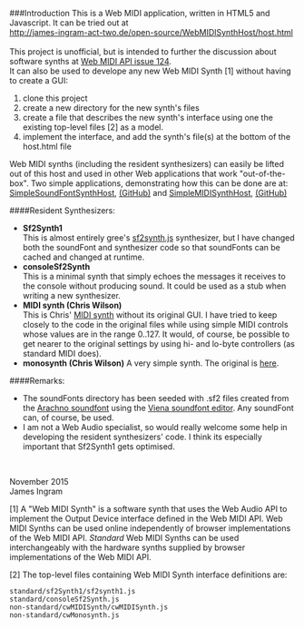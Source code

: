 ###Introduction
This is a Web MIDI application, written in HTML5 and Javascript. It can be tried out at <br />
http://james-ingram-act-two.de/open-source/WebMIDISynthHost/host.html <br />
<br />
This project is unofficial, but is intended to further the discussion about software synths at [Web MIDI API issue 124](https://github.com/WebAudio/web-midi-api/issues/124).<br />
It can also be used to develope any new Web MIDI Synth [1] without having to create a GUI:

1. clone this project
2. create a new directory for the new synth's files
3. create a file that describes the new synth's interface using one the existing top-level files [2] as a model.
4. implement the interface, and add the synth's file(s) at the bottom of the host.html file

Web MIDI synths (including the resident synthesizers) can easily be lifted out of this host and used in other Web applications that work "out-of-the-box". Two simple applications, demonstrating how this can be done are at:<br /> [SimpleSoundFontSynthHost](https://github.com/notator/SimpleSoundFontSynthHost),  [(GitHub)](https://github.com/notator/SimpleSoundFontSynthHost) and
[SimpleMIDISynthHost](http://james-ingram-act-two.de/open-source/SimpleMIDISynthHost/host.html),
[(GitHub)](https://github.com/notator/SimpleMIDISynthHost)<br />

####Resident Synthesizers:
* **Sf2Synth1**<br />
This is almost entirely gree's [sf2synth.js](https://github.com/gree/sf2synth.js) synthesizer, but I have changed both the soundFont and synthesizer code so that soundFonts can be cached and changed at runtime.
* **consoleSf2Synth**<br />
This is a minimal synth that simply echoes the messages it receives to the console without producing sound.
It could be used as a stub when writing a new synthesizer.
* **MIDI synth (Chris Wilson)**<br />
This is Chris' [MIDI synth](https://webaudiodemos.appspot.com/midi-synth/index.html) without its original GUI. I have tried to keep closely to the code in the original files while using simple MIDI controls whose values are in the range 0..127. It would, of course, be possible to get nearer to the original settings by using hi- and lo-byte controllers (as standard MIDI does).
* **monosynth (Chris Wilson)** A very simple synth. The original is [here](https://github.com/cwilso/monosynth).<br />

####Remarks:
* The soundFonts directory has been seeded with .sf2 files created from the [Arachno soundfont](http://www.arachnosoft.com/main/soundfont.php) using the [Viena soundfont editor](http://www.synthfont.com/index.html). Any soundFont can, of course, be used.<br />
* I am not a Web Audio specialist, so would really welcome some help in developing the resident synthesizers' code. I think its especially important that Sf2Synth1 gets optimised.<br />
<br />

November 2015<br />
James Ingram

[1] A "Web MIDI Synth" is a software synth that uses the Web Audio API to implement the Output Device interface defined in the Web MIDI API. Web MIDI Synths can be used online independently of browser implementations of the Web MIDI API. *Standard* Web MIDI Synths can be used interchangeably with the hardware synths supplied by browser implementations of the Web MIDI API.<br />

[2] The top-level files containing Web MIDI Synth interface definitions are:
```
standard/sf2Synth1/sf2synth1.js
standard/consoleSf2Synth.js
non-standard/cwMIDISynth/cwMIDISynth.js
non-standard/cwMonosynth.js
```


